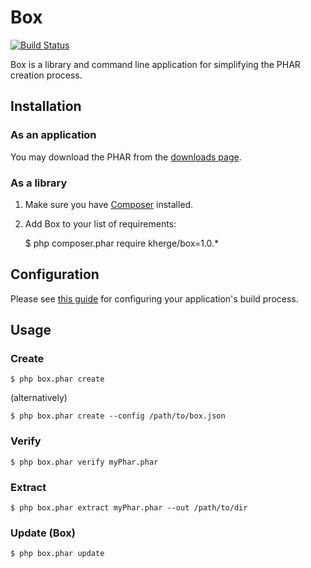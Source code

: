 # Box

[![Build Status](https://secure.travis-ci.org/kherge/Box.png?branch=master)](http://travis-ci.org/kherge/Box)

Box is a library and command line application for simplifying the PHAR creation process.

## Installation

### As an application

You may download the PHAR from the [downloads page][downloads].

### As a library

1. Make sure you have [Composer][Composer] installed.
2. Add Box to your list of requirements:

    $ php composer.phar require kherge/box=1.0.*

## Configuration

Please see [this guide][guide] for configuring your application's build process.

## Usage

### Create

    $ php box.phar create

(alternatively)

    $ php box.phar create --config /path/to/box.json

### Verify

    $ php box.phar verify myPhar.phar

### Extract

    $ php box.phar extract myPhar.phar --out /path/to/dir

### Update (Box)

    $ php box.phar update

[Composer]: http://getcomposer.org/
[downloads]: https://github.com/kherge/Box/downloads
[guide]: https://github.com/kherge/Box/wiki/Configuration
